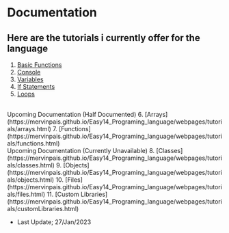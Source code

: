 # Documentation

## Here are the tutorials i currently offer for the language

1.  [Basic Functions](https://mervinpais.github.io/Easy14_Programing_language/webpages/tutorials/basicFunctions.html)
2.  [Console](https://mervinpais.github.io/Easy14_Programing_language/webpages/tutorials/console.html)
3.  [Variables](https://mervinpais.github.io/Easy14_Programing_language/webpages/tutorials/variables.html)
4.  [If Statements](https://mervinpais.github.io/Easy14_Programing_language/webpages/tutorials/ifStatements.html)
5.  [Loops](https://mervinpais.github.io/Easy14_Programing_language/webpages/tutorials/loops.html)
<br>
Upcoming Documentation (Half Documented)
6.  [Arrays](https://mervinpais.github.io/Easy14_Programing_language/webpages/tutorials/arrays.html)
7.  [Functions](https://mervinpais.github.io/Easy14_Programing_language/webpages/tutorials/functions.html)
<br>
Upcoming Documentation (Currently Unavailable)
8.  [Classes](https://mervinpais.github.io/Easy14_Programing_language/webpages/tutorials/classes.html)
9.  [Objects](https://mervinpais.github.io/Easy14_Programing_language/webpages/tutorials/objects.html)
10.  [Files](https://mervinpais.github.io/Easy14_Programing_language/webpages/tutorials/files.html)
11.  [Custom Libraries](https://mervinpais.github.io/Easy14_Programing_language/webpages/tutorials/customLibraries.html)

- Last Update; 27/Jan/2023